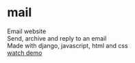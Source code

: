 # mail
Email website<br/>
Send, archive and reply to an email <br/>
Made with django, javascript, html and css <br/>
[watch demo](https://youtu.be/soMxW7gP62U)
